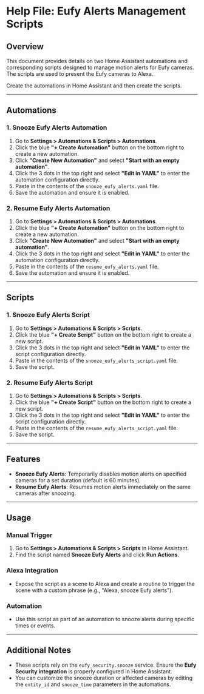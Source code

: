 # Help File: Eufy Alerts Management Scripts

## Overview
This document provides details on two Home Assistant automations and corresponding scripts designed to manage motion alerts for Eufy cameras. The scripts are used to present the Eufy cameras to Alexa.

Create the automations in Home Assistant and then create the scripts.

---

## Automations

### 1. Snooze Eufy Alerts Automation
1. Go to **Settings > Automations & Scripts > Automations**.
2. Click the blue **"+ Create Automation"** button on the bottom right to create a new automation.
3. Click **"Create New Automation"** and select **"Start with an empty automation"**.
4. Click the 3 dots in the top right and select **"Edit in YAML"** to enter the automation configuration directly.
5. Paste in the contents of the `snooze_eufy_alerts.yaml` file.
6. Save the automation and ensure it is enabled.

### 2. Resume Eufy Alerts Automation
1. Go to **Settings > Automations & Scripts > Automations**.
2. Click the blue **"+ Create Automation"** button on the bottom right to create a new automation.
3. Click **"Create New Automation"** and select **"Start with an empty automation"**.
4. Click the 3 dots in the top right and select **"Edit in YAML"** to enter the automation configuration directly.
5. Paste in the contents of the `resume_eufy_alerts.yaml` file.
6. Save the automation and ensure it is enabled.

---

## Scripts

### 1. Snooze Eufy Alerts Script
1. Go to **Settings > Automations & Scripts > Scripts**.
2. Click the blue **"+ Create Script"** button on the bottom right to create a new script.
3. Click the 3 dots in the top right and select **"Edit in YAML"** to enter the script configuration directly.
4. Paste in the contents of the `snooze_eufy_alerts_script.yaml` file.
5. Save the script.

### 2. Resume Eufy Alerts Script
1. Go to **Settings > Automations & Scripts > Scripts**.
2. Click the blue **"+ Create Script"** button on the bottom right to create a new script.
3. Click the 3 dots in the top right and select **"Edit in YAML"** to enter the script configuration directly.
4. Paste in the contents of the `resume_eufy_alerts_script.yaml` file.
5. Save the script.

---

## Features

- **Snooze Eufy Alerts**: Temporarily disables motion alerts on specified cameras for a set duration (default is 60 minutes).
- **Resume Eufy Alerts**: Resumes motion alerts immediately on the same cameras after snoozing.

---

## Usage

### Manual Trigger
1. Go to **Settings > Automations & Scripts > Scripts** in Home Assistant.
2. Find the script named **Snooze Eufy Alerts** and click **Run Actions**.

### Alexa Integration
- Expose the script as a scene to Alexa and create a routine to trigger the scene with a custom phrase (e.g., "Alexa, snooze Eufy alerts").

### Automation
- Use this script as part of an automation to snooze alerts during specific times or events.

---

## Additional Notes
- These scripts rely on the `eufy_security.snooze` service. Ensure the **Eufy Security integration** is properly configured in Home Assistant.
- You can customize the snooze duration or affected cameras by editing the `entity_id` and `snooze_time` parameters in the automations.